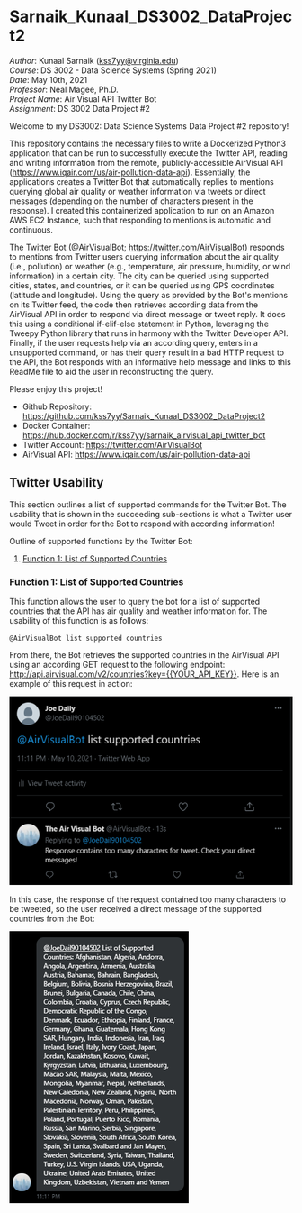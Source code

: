 # Sarnaik_Kunaal_DS3002_DataProject2

*Author*: Kunaal Sarnaik (kss7yy@virginia.edu)<br/>
*Course*: DS 3002 - Data Science Systems (Spring 2021)<br/>
*Date*: May 10th, 2021<br/>
*Professor*: Neal Magee, Ph.D.<br/>
*Project Name*: Air Visual API Twitter Bot<br/>
*Assignment*: DS 3002 Data Project #2<br/>

Welcome to my DS3002: Data Science Systems Data Project #2 repository!

This repository contains the necessary files to write a Dockerized Python3 application that can be run to successfully execute the Twitter API, reading and writing information from the remote, publicly-accessible AirVisual API (https://www.iqair.com/us/air-pollution-data-api). Essentially, the applications creates a Twitter Bot that automatically replies to mentions querying global air quality or weather information via tweets or direct messages (depending on the number of characters present in the response). I created this containerized application to run on an Amazon AWS EC2 Instance, such that responding to mentions is automatic and continuous.

The Twitter Bot (@AirVisualBot; https://twitter.com/AirVisualBot) responds to mentions from Twitter users querying information about the air quality (i.e., pollution) or weather (e.g., temperature, air pressure, humidity, or wind information) in a certain city. The city can be queried using supported cities, states, and countries, or it can be queried using GPS coordinates (latitude and longitude). Using the query as provided by the Bot's mentions on its Twitter feed, the code then retrieves according data from the AirVisual API in order to respond via direct message or tweet reply. It does this using a conditional if-elif-else statement in Python, leveraging the Tweepy Python library that runs in harmony with the Twitter Developer API. Finally, if the user requests help via an according query, enters in a unsupported command, or has their query result in a bad HTTP request to the API, the Bot responds with an informative help message and links to this ReadMe file to aid the user in reconstructing the query.

Please enjoy this project!

- Github Repository: https://github.com/kss7yy/Sarnaik_Kunaal_DS3002_DataProject2
- Docker Container: https://hub.docker.com/r/kss7yy/sarnaik_airvisual_api_twitter_bot
- Twitter Account: https://twitter.com/AirVisualBot
- AirVisual API: https://www.iqair.com/us/air-pollution-data-api

## Twitter Usability

This section outlines a list of supported commands for the Twitter Bot. The usability that is shown in the succeeding sub-sections is what a Twitter user would Tweet in order for the Bot to respond with according information!

Outline of supported functions by the Twitter Bot:

1. [Function 1: List of Supported Countries](#function-1:-list-of-supported-countries)

### Function 1: List of Supported Countries

This function allows the user to query the bot for a list of supported countries that the API has air quality and weather information for. The usability of this function is as follows:

```
@AirVisualBot list supported countries
```

From there, the Bot retrieves the supported countries in the AirVisual API using an according GET request to the following endpoint: http://api.airvisual.com/v2/countries?key={{YOUR_API_KEY}}. Here is an example of this request in action:

![d](./images/img_fun1.PNG)

In this case, the response of the request contained too many characters to be tweeted, so the user received a direct message of the supported countries from the Bot:

![d](./images/img_fun1response.PNG)

